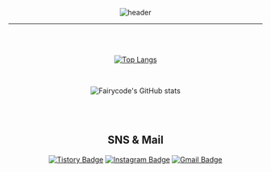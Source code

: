 
<div align=center>
  
![header](https://capsule-render.vercel.app/api?type=slice&color=gradient&customColorList=0,&height=200&section=header&text=Fairycode's%20Github!&fontSize=60&animation=blink)

<!-- ## <img src="https://slackmojis.com/emojis/10521-meow_code/download" width="30"/> Hello World !  -->
</div>

---

</br>
</br>
<div align=center>
  
[![Top Langs](https://github-readme-stats.vercel.app/api/top-langs/?username=Fairycode&show_icons=true&theme=dracula&hide=c%23,powershell,shell)](https://github.com/anuraghazra/github-readme-stats)

  </br>

![Fairycode's GitHub stats](https://github-readme-stats.vercel.app/api?username=seay0&show_icons=true&theme=dracula)




</div>

</br>
</br>

<div align=center>
  
  ## SNS & Mail

[![Tistory Badge](https://img.shields.io/badge/-Tistory-000000?style=flat-square&logo=tistory&logoColor=white&link=https://fairycode.tistory.com/)](https://fairycode.tistory.com/)
[![Instagram Badge](https://img.shields.io/badge/-Instagram-dd2a7b?style=flat-square&logo=instagram&logoColor=white&link=https://www.instagram.com/noeyaes/)](https://www.instagram.com/noeyaes/) 
[![Gmail Badge](https://img.shields.io/badge/-Gmail-d14836?style=flat-square&logo=Gmail&logoColor=white&link=mailto:qheosksek106@gmail.com)](mailto:qheosksek106@gmail.com)


</div>




<!-- [![Readme Card](https://github-readme-stats.vercel.app/api/pin/?username=Hoonology&repo=github-readme-stats)](https://github.com/Hoonology/github-readme-stats) -->

<!-- ![Anurag's GitHub stats](https://github-readme-stats.vercel.app/api?username=DevOpsHoony&show_icons=true&theme=radical) -->




